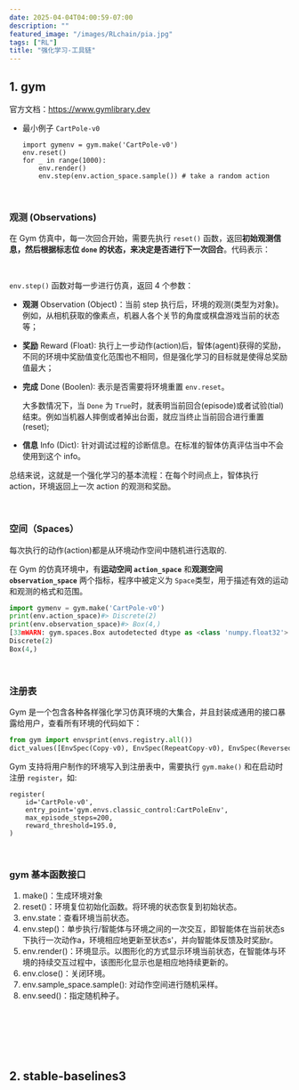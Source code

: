 ```yaml
---
date: 2025-04-04T04:00:59-07:00
description: ""
featured_image: "/images/RLchain/pia.jpg"
tags: ["RL"]
title: "强化学习-工具链"
---
```


## 1. gym

官方文档：https://www.gymlibrary.dev

+ 最小例子 `CartPole-v0`

  ```python3
  import gymenv = gym.make('CartPole-v0')
  env.reset()
  for _ in range(1000):
      env.render()
      env.step(env.action_space.sample()) # take a random action
  ```

&nbsp;

### 观测 (Observations)

在 Gym 仿真中，每一次回合开始，需要先执行 `reset()` 函数，返回**初始观测信息，然后根据标志位 `done` 的状态，来决定是否进行下一次回合**。代码表示：

&nbsp;

 `env.step()` 函数对每一步进行仿真，返回 4 个参数：

- **观测** Observation (Object)：当前 step 执行后，环境的观测(类型为对象)。例如，从相机获取的像素点，机器人各个关节的角度或棋盘游戏当前的状态等；

- **奖励** Reward (Float): 执行上一步动作(action)后，智体(agent)获得的奖励，不同的环境中奖励值变化范围也不相同，但是强化学习的目标就是使得总奖励值最大；

- **完成** Done (Boolen): 表示是否需要将环境重置 `env.reset`。

  <!--more-->

  大多数情况下，当 `Done` 为 `True`时，就表明当前回合(episode)或者试验(tial)结束。例如当机器人摔倒或者掉出台面，就应当终止当前回合进行重置(reset);

- **信息** Info (Dict): 针对调试过程的诊断信息。在标准的智体仿真评估当中不会使用到这个 info。

总结来说，这就是一个强化学习的基本流程：在每个时间点上，智体执行 action，环境返回上一次 action 的观测和奖励。

&nbsp;

### 空间（Spaces）

每次执行的动作(action)都是从环境动作空间中随机进行选取的.

在 Gym 的仿真环境中，有**运动空间 `action_space`** 和**观测空间 `observation_space`** 两个指标，程序中被定义为 `Space`类型，用于描述有效的运动和观测的格式和范围。

```python
import gymenv = gym.make('CartPole-v0')
print(env.action_space)#> Discrete(2)
print(env.observation_space)#> Box(4,)
[33mWARN: gym.spaces.Box autodetected dtype as <class 'numpy.float32'>. Please provide explicit dtype.[0m
Discrete(2)
Box(4,)
```

&nbsp;

### 注册表

Gym 是一个包含各种各样强化学习仿真环境的大集合，并且封装成通用的接口暴露给用户，查看所有环境的代码如下：

```python
from gym import envsprint(envs.registry.all())
dict_values([EnvSpec(Copy-v0), EnvSpec(RepeatCopy-v0), EnvSpec(ReversedAddition-v0), EnvSpec(ReversedAddition3-v0), EnvSpec(DuplicatedInput-v0), EnvSpec(Reverse-v0), EnvSpec(CartPole-v0), EnvSpec(CartPole-v1), EnvSpec(MountainCar-v0), EnvSpec(MountainCarContinuous-v0), EnvSpec(Pendulum-v0), EnvSpec(Acrobot-v1), EnvSpec(LunarLander-v2), EnvSpec(LunarLanderContinuous-v2), EnvSpec(BipedalWalker-v2),...
```

Gym 支持将用户制作的环境写入到注册表中，需要执行 `gym.make()` 和在启动时注册 `register`，如:

```python3
register(
    id='CartPole-v0',
    entry_point='gym.envs.classic_control:CartPoleEnv',
    max_episode_steps=200,
    reward_threshold=195.0,
)
```

&nbsp;

###  gym 基本函数接口

1. make()：生成环境对象
2.  reset()：环境复位初始化函数。将环境的状态恢复到初始状态。
3.  env.state：查看环境当前状态。
4.  env.step()：单步执行/智能体与环境之间的一次交互，即智能体在当前状态s下执行一次动作a，环境相应地更新至状态s'，并向智能体反馈及时奖励r。
5.  env.render()：环境显示。以图形化的方式显示环境当前状态，在智能体与环境的持续交互过程中，该图形化显示也是相应地持续更新的。
6. env.close()：关闭环境。
7. env.sample_space.sample(): 对动作空间进行随机采样。
8. env.seed()：指定随机种子。

&nbsp;

&nbsp;

&nbsp;

## 2. stable-baselines3

